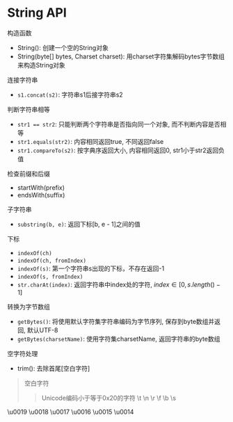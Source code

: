 # String API

构造函数

- String(): 创建一个空的String对象
- String(byte[] bytes, Charset charset): 用charset字符集解码bytes字节数组来构造String对象

连接字符串

- `s1.concat(s2)`: 字符串s1后接字符串s2

判断字符串相等

- `str1 == str2`: 只能判断两个字符串是否指向同一个对象, 而不判断内容是否相等
- `str1.equals(str2)`: 内容相同返回true, 不同返回false
- `str1.compareTo(s2)`: 按字典序返回大小, 内容相同返回0, str1小于str2返回负值

检查前缀和后缀

- startWith(prefix)
- endsWith(suffix)

子字符串

- `substring(b, e)`: 返回下标[b, e - 1]之间的值

下标

- `indexOf(ch)`
- `indexOf(ch, fromIndex)`
- `indexOf(s)`: 第一个字符串s出现的下标，不存在返回-1
- `indexOf(s, fromIndex)`
- `str.charAt(index)`: 返回字符串中index处的字符, $index \in [0, s.length() - 1]$

转换为字节数组

- `getBytes()`: 将使用默认字符集字符串编码为字节序列, 保存到byte数组并返回, 默认UTF-8
- `getBytes(charsetName)`: 使用字符集charsetName, 返回字符串的byte数组

空字符处理

- trim(): 去除首尾[空白字符]

> 空白字符
>> Unicode编码小于等于0x20的字符
>> \t \n \r \f \b \s

\u0019
\u0018
\u0017
\u0016
\u0015
\u0014

